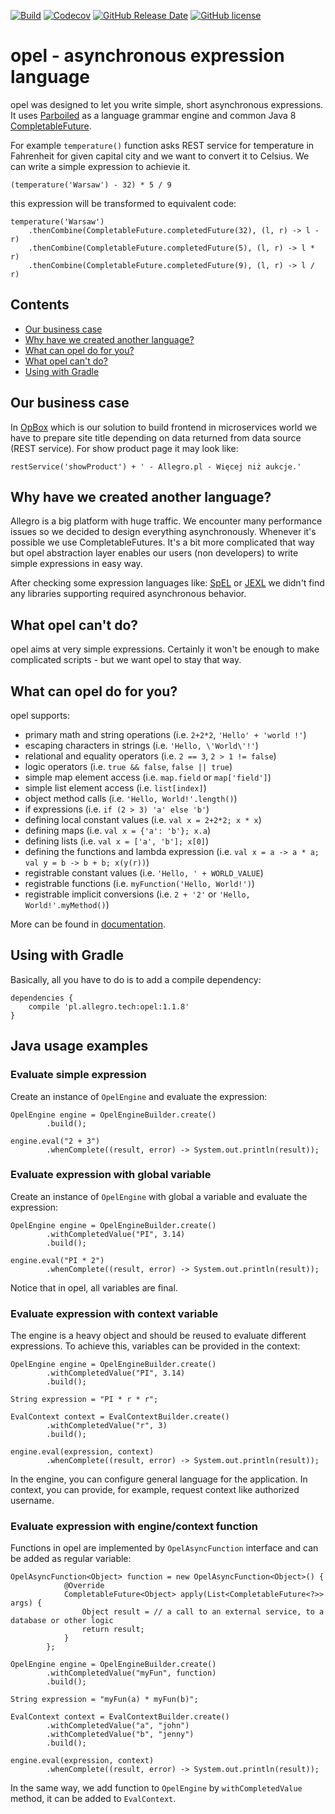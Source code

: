 [![Build](https://github.com/allegro/opel/actions/workflows/ci.yml/badge.svg)](https://github.com/allegro/opel/actions/workflows/ci.yml)
[![Codecov](https://img.shields.io/codecov/c/github/allegro/opel.svg?style=flat)](https://codecov.io/gh/allegro/opel)
[![GitHub Release Date](https://img.shields.io/github/release-date/allegro/opel.svg?style=flat)](https://github.com/allegro/opel/releases)
[![GitHub license](https://img.shields.io/badge/license-Apache%20License%202.0-blue.svg?style=flat)](http://www.apache.org/licenses/LICENSE-2.0)

# opel - asynchronous expression language

opel was designed to let you write simple, short asynchronous expressions. It uses 
[Parboiled](https://github.com/sirthias/parboiled) as a language grammar engine and common Java 8 
[CompletableFuture](https://docs.oracle.com/javase/8/docs/api/java/util/concurrent/CompletableFuture.html).

For example `temperature()` function asks REST service for temperature in Fahrenheit for given capital city
and we want to convert it to Celsius. We can write a simple expression to achievie it.

```
(temperature('Warsaw') - 32) * 5 / 9
```

this expression will be transformed to equivalent code:

```
temperature('Warsaw')
	.thenCombine(CompletableFuture.completedFuture(32), (l, r) -> l - r)
	.thenCombine(CompletableFuture.completedFuture(5), (l, r) -> l * r)
	.thenCombine(CompletableFuture.completedFuture(9), (l, r) -> l / r)
```

## Contents
* [Our business case](#our-business-case)
* [Why have we created another language?](#why-have-we-created-another-language)
* [What can opel do for you?](#what-can-opel-do-for-you)
* [What opel can't do?](#what-opel-cant-do)
* [Using with Gradle](#using-with-gradle)

## <a name="our-business-case"></a>Our business case

In [OpBox](http://allegro.tech/2016/03/Managing-Frontend-in-the-microservices-architecture.html)
which is our solution to build frontend in microservices world we have to prepare site title depending on data returned 
from data source (REST service). For show product page it may look like:

```
restService('showProduct') + ' - Allegro.pl - Więcej niż aukcje.'
```

## Why have we created another language?

Allegro is a big platform with huge traffic. We encounter many performance issues so we decided 
to design everything asynchronously. Whenever it's possible we use CompletableFutures. It's a bit more complicated that way
but opel abstraction layer enables our users (non developers) to write simple expressions in easy way.

After checking some expression languages like: 
[SpEL](http://docs.spring.io/spring/docs/current/spring-framework-reference/html/expressions.html) or 
[JEXL](http://commons.apache.org/proper/commons-jexl/) we didn't find any libraries supporting required asynchronous behavior.

## What opel can't do?

opel aims at very simple expressions. Certainly it won't be enough to make complicated scripts - but we want opel to stay that way.

## What can opel do for you?

opel supports:

- primary math and string operations (i.e. `2+2*2`, `'Hello' + 'world !'`)
- escaping characters in strings (i.e. `'Hello, \'World\'!'`)
- relational and equality operators (i.e. `2 == 3`, `2 > 1 != false`)
- logic operators (i.e. `true && false`, `false || true`)
- simple map element access (i.e. `map.field` or `map['field']`)
- simple list element access (i.e. `list[index]`)
- object method calls (i.e. `'Hello, World!'.length()`)
- if expressions (i.e. `if (2 > 3) 'a' else 'b'`)
- defining local constant values (i.e. `val x = 2+2*2; x * x`)
- defining maps (i.e. `val x = {'a': 'b'}; x.a`)
- defining lists (i.e. `val x = ['a', 'b']; x[0]`)
- defining the functions and lambda expression (i.e. `val x = a -> a * a; val y = b -> b + b; x(y(r))`)
- registrable constant values (i.e. `'Hello, ' + WORLD_VALUE`)
- registrable functions (i.e. `myFunction('Hello, World!')`)
- registrable implicit conversions (i.e. `2 + '2'` or `'Hello, World!'.myMethod()`)

More can be found in [documentation](https://github.com/allegro/opel/wiki).

## Using with Gradle

Basically, all you have to do is to add a compile dependency:

```
dependencies {
    compile 'pl.allegro.tech:opel:1.1.8'
}
```

## Java usage examples

### Evaluate simple expression

Create an instance of `OpelEngine` and evaluate the expression:

```
OpelEngine engine = OpelEngineBuilder.create()
        .build();

engine.eval("2 + 3")
        .whenComplete((result, error) -> System.out.println(result));
```

### Evaluate expression with global variable

Create an instance of `OpelEngine` with global a variable and evaluate the expression:

```
OpelEngine engine = OpelEngineBuilder.create()
        .withCompletedValue("PI", 3.14)
        .build();

engine.eval("PI * 2")
        .whenComplete((result, error) -> System.out.println(result));
```

Notice that in opel, all variables are final.

### Evaluate expression with context variable

The engine is a heavy object and should be reused to evaluate different expressions.
To achieve this, variables can be provided in the context:

```
OpelEngine engine = OpelEngineBuilder.create()
        .withCompletedValue("PI", 3.14)
        .build();

String expression = "PI * r * r";

EvalContext context = EvalContextBuilder.create()
        .withCompletedValue("r", 3)
        .build();

engine.eval(expression, context)
        .whenComplete((result, error) -> System.out.println(result));
```

In the engine, you can configure general language for the application. 
In context, you can provide, for example, request context like authorized username.

### Evaluate expression with engine/context function

Functions in opel are implemented by `OpelAsyncFunction` interface and can be added as regular variable:

```
OpelAsyncFunction<Object> function = new OpelAsyncFunction<Object>() {
            @Override
            CompletableFuture<Object> apply(List<CompletableFuture<?>> args) {
                Object result = // a call to an external service, to a database or other logic
                return result;
            }
        };

OpelEngine engine = OpelEngineBuilder.create()
        .withCompletedValue("myFun", function)
        .build();

String expression = "myFun(a) * myFun(b)";

EvalContext context = EvalContextBuilder.create()
        .withCompletedValue("a", "john")
        .withCompletedValue("b", "jenny")
        .build();

engine.eval(expression, context)
        .whenComplete((result, error) -> System.out.println(result));
```

In the same way, we add function to `OpelEngine` by `withCompletedValue` method, it can be added to `EvalContext`.
